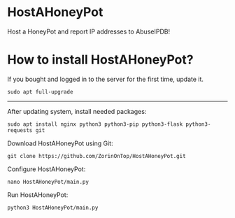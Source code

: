 # HostAHoneyPot
Host a HoneyPot and report IP addresses to AbuseIPDB!

# How to install HostAHoneyPot?
If you bought and logged in to the server for the first time, update it.

```
sudo apt full-upgrade
```

<hr>

After updating system, install needed packages:
```
sudo apt install nginx python3 python3-pip python3-flask python3-requests git
```

Download HostAHoneyPot using Git:
```
git clone https://github.com/ZorinOnTop/HostAHoneyPot.git
```

Configure HostAHoneyPot:
```
nano HostAHoneyPot/main.py
```

Run HostAHoneyPot:
```
python3 HostAHoneyPot/main.py
```
